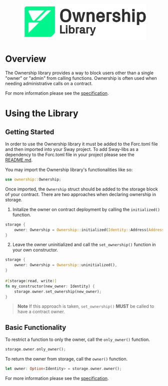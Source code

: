<p align="center">
    <picture>
        <source media="(prefers-color-scheme: dark)" srcset=".docs/ownership-logo-dark-theme.png">
        <img alt="SwayApps logo" width="400px" src=".docs/ownership-logo-light-theme.png">
    </picture>
</p>

# Overview

The Ownership library provides a way to block users other than a single "owner" or "admin" from calling functions. Ownership is often used when needing administrative calls on a contract.

For more information please see the [specification](./SPECIFICATION.md).

# Using the Library

## Getting Started

In order to use the Ownership library it must be added to the Forc.toml file and then imported into your Sway project. To add Sway-libs as a dependency to the Forc.toml file in your project please see the [README.md](../../README.md).

You may import the Ownership library's functionalities like so:

```rust
use ownership::Ownership;
```

Once imported, the `Ownership` struct should be added to the storage block of your contract. There are two approaches when declaring ownership in storage.

1. Initalize the owner on contract deployment by calling the `initialized()` function.

```rust
storage {
    owner: Ownership = Ownership::initialized(Identity::Address(Address::from(0x0000000000000000000000000000000000000000000000000000000000000000))),
}
```

2. Leave the owner uninitialized and call the `set_ownership()` function in your own constructor.

```rust
storage {
    owner: Ownership = Ownership::uninitialized(),
}

#[storage(read, write)]
fn my_constructor(new_owner: Identity) {
    storage.owner.set_ownership(new_owner);
}
```

> **Note** If this approach is taken, `set_ownership()` **MUST** be called to have a contract owner.

## Basic Functionality

To restrict a function to only the owner, call the `only_owner()` function.

```rust
storage.owner.only_owner();
```

To return the owner from storage, call the `owner()` function.

```rust
let owner: Option<Identity> = storage.owner.owner();
```

For more information please see the [specification](./SPECIFICATION.md).
